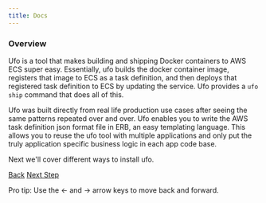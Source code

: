 ```yaml
---
title: Docs
---
```


### Overview

Ufo is a tool that makes building and shipping Docker containers to AWS ECS super easy. Essentially, ufo builds the docker container image, registers that image to ECS as a task definition, and then deploys that registered task definition to ECS by updating the service. Ufo provides a `ufo ship` command that does all of this.

Ufo was built directly from real life production use cases after seeing the same patterns repeated over and over. Ufo enables you to write the AWS task definition json format file in ERB, an easy templating language.  This allows you to reuse the ufo tool with multiple applications and only put the truly application specific business logic in each app code base.

Next we'll cover different ways to install ufo.

<a id="prev" class="btn btn-basic" href="{% link quick-start.md %}">Back</a>
<a id="next" class="btn btn-primary" href="{% link _docs/install.md %}">Next Step</a>
<p class="keyboard-tip">Pro tip: Use the <- and -> arrow keys to move back and forward.</p>

